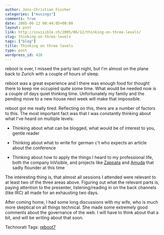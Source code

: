 ```yaml
---
author: Jens-Christian Fischer
categories: ["musings"]
comments: true
date: 2005-06-12 08:44:05+00:00
layout: post
link: http://invisible.ch/2005/06/12/thinking-on-three-levels/
slug: thinking-on-three-levels
tags: ["blog"]
title: Thinking on three levels
type: post
wordpress_id: 428
---
```



reboot is over, I missed the party last night, but I'm almost on the plane back to Zurich with a couple of hours of sleep.



reboot was a great experience and I there was enough food for thought there to keep me occupied quite some time. What would be needed now is a couple of days quiet thinking time. Unfortunately my family and the pending move to a new house next week will make that impossible.



reboot got me really tired. Reflecting on this, there are a number of factors to this. The most important fact was that I was constantly thinking about what I've heard on multiple levels:




  * Thinking about what can be blogged, what would be of interest to you, gentle reader


  * Thinking about what to write for german c't who expects an article about the conference


  * Thinking about how to apply the things I heard to my professional life, both the company InVisible, and projects like [Zappata](http://www.zappatanetworks.com/) and [Amuda](http://www.amuda.ch) that sadly flounder at this time




The interesting thing is, that almost all sessions I attended were relevant to at least two of the three areas above. Figuring out what the relevant parts is, paying attention to the presenter, listening/reading in on the back channels (like IRC) all made for an exhausting two days.



After coming home, I had some long discussions with my wife, who is much more skeptical on all things technical. She made some extremely good comments about the governance of the web. I will have to think about that a bit, and will be writing about that soon.


Technorati Tags: [reboot7](http://technorati.com/tag/reboot7)
